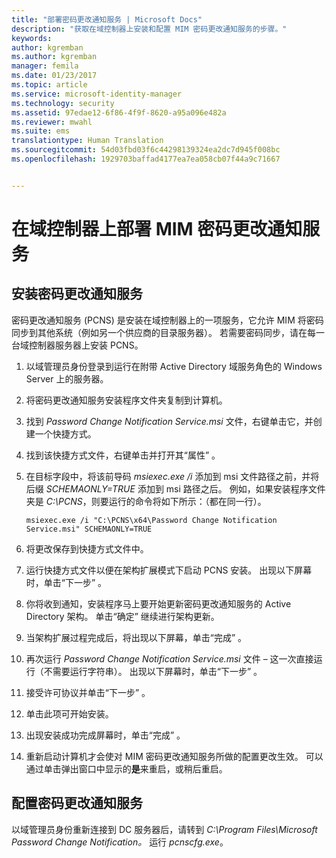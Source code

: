 ```yaml
---
title: "部署密码更改通知服务 | Microsoft Docs"
description: "获取在域控制器上安装和配置 MIM 密码更改通知服务的步骤。"
keywords: 
author: kgremban
ms.author: kgremban
manager: femila
ms.date: 01/23/2017
ms.topic: article
ms.service: microsoft-identity-manager
ms.technology: security
ms.assetid: 97edae12-6f86-4f9f-8620-a95a096e482a
ms.reviewer: mwahl
ms.suite: ems
translationtype: Human Translation
ms.sourcegitcommit: 54d03fbd03f6c44298139324ea2dc7d945f008bc
ms.openlocfilehash: 1929703baffad4177ea7ea058cb07f44a9c71667


---
```


# <a name="deploy-the-mim-password-change-notification-service-on-a-domain-controller"></a>在域控制器上部署 MIM 密码更改通知服务

## <a name="install-the-password-change-notification-service"></a>安装密码更改通知服务
密码更改通知服务 (PCNS) 是安装在域控制器上的一项服务，它允许 MIM 将密码同步到其他系统（例如另一个供应商的目录服务器）。 若需要密码同步，请在每一台域控制器服务器上安装 PCNS。

1.  以域管理员身份登录到运行在附带 Active Directory 域服务角色的 Windows Server 上的服务器。

2.  将密码更改通知服务安装程序文件夹复制到计算机。

3.  找到 *Password Change Notification Service.msi* 文件，右键单击它，并创建一个快捷方式。

4.  找到该快捷方式文件，右键单击并打开其“属性” 。

5.  在目标字段中，将该前导码 *msiexec.exe /i* 添加到 msi 文件路径之前，并将后缀 *SCHEMAONLY=TRUE* 添加到 msi 路径之后。 例如，如果安装程序文件夹是 *C:\PCNS*，则要运行的命令将如下所示：（都在同一行）。

    ```
    msiexec.exe /i "C:\PCNS\x64\Password Change Notification Service.msi" SCHEMAONLY=TRUE
    ```

6.  将更改保存到快捷方式文件中。

7.  运行快捷方式文件以便在架构扩展模式下启动 PCNS 安装。 出现以下屏幕时，单击“下一步” 。

8.  你将收到通知，安装程序马上要开始更新密码更改通知服务的 Active Directory 架构。 单击“确定”  继续进行架构更新。

9. 当架构扩展过程完成后，将出现以下屏幕，单击“完成” 。

10. 再次运行 *Password Change Notification Service.msi* 文件 – 这一次直接运行（不需要运行字符串）。  出现以下屏幕时，单击“下一步” 。

11. 接受许可协议并单击“下一步” 。

12. 单击此项可开始安装。

13. 出现安装成功完成屏幕时，单击“完成” 。

14. 重新启动计算机才会使对 MIM 密码更改通知服务所做的配置更改生效。 可以通过单击弹出窗口中显示的**是**来重启，或稍后重启。

## <a name="configuring-the-password-change-notification-service"></a>配置密码更改通知服务
以域管理员身份重新连接到 DC 服务器后，请转到 *C:\Program Files\Microsoft Password Change Notification。* 运行 *pcnscfg.exe*。



<!--HONumber=Jan17_HO4-->


